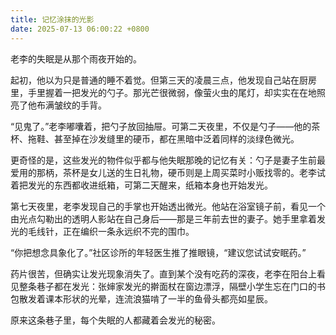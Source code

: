 ```yaml
---
title: 记忆涂抹的光影
date: 2025-07-13 06:00:22 +0800
---
```


老李的失眠是从那个雨夜开始的。

起初，他以为只是普通的睡不着觉。但第三天的凌晨三点，他发现自己站在厨房里，手里握着一把发光的勺子。那光芒很微弱，像萤火虫的尾灯，却实实在在地照亮了他布满皱纹的手背。

“见鬼了。”老李嘟囔着，把勺子放回抽屉。可第二天夜里，不仅是勺子——他的茶杯、拖鞋、甚至掉在沙发缝里的硬币，都在黑暗中泛着同样的淡绿色微光。

更奇怪的是，这些发光的物件似乎都与他失眠那晚的记忆有关：勺子是妻子生前最爱用的那柄，茶杯是女儿送的生日礼物，硬币则是上周买菜时小贩找零的。老李试着把发光的东西都收进纸箱，可第二天醒来，纸箱本身也开始发光。

第七天夜里，老李发现自己的手掌也开始透出微光。他站在浴室镜子前，看见一个由光点勾勒出的透明人影站在自己身后——那是三年前去世的妻子。她手里拿着发光的毛线针，正在编织一条永远织不完的围巾。

“你把想念具象化了。”社区诊所的年轻医生推了推眼镜，“建议您试试安眠药。”

药片很苦，但确实让发光现象消失了。直到某个没有吃药的深夜，老李在阳台上看见整条巷子都在发光：张婶家发光的擀面杖在窗边漂浮，隔壁小学生忘在门口的书包散发着课本形状的光晕，连流浪猫啃了一半的鱼骨头都亮如星辰。

原来这条巷子里，每个失眠的人都藏着会发光的秘密。

